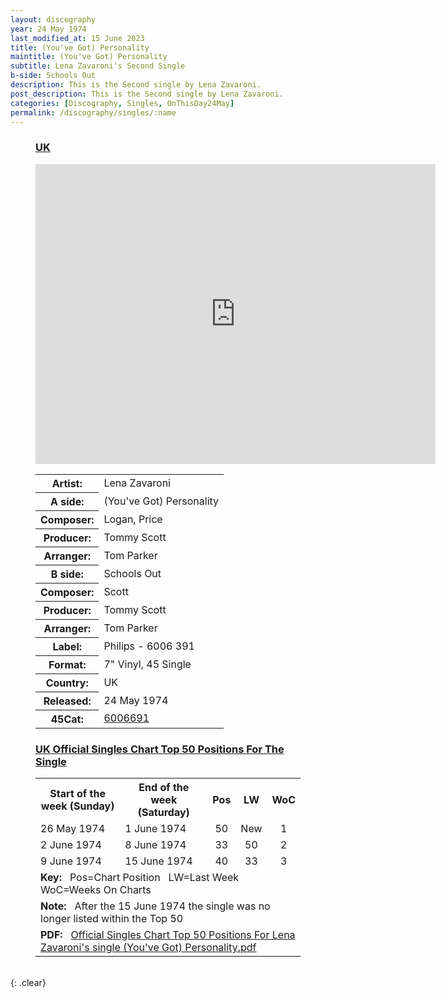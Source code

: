 ```yaml
---
layout: discography
year: 24 May 1974
last_modified_at: 15 June 2023
title: (You've Got) Personality
maintitle: (You've Got) Personality
subtitle: Lena Zavaroni's Second Single
b-side: Schools Out
description: This is the Second single by Lena Zavaroni.
post_description: This is the Second single by Lena Zavaroni.
categories: [Discography, Singles, OnThisDay24May]
permalink: /discography/singles/:name
---
```


<figure class="fig3">
<h3 id="uk"><a href="#uk">UK</a></h3>
<p><div class="responsive-video"><iframe width="640px" height="480px" src="https://www.youtube.com/embed/?playlist=h4agufuuabE,7iOTN0L3EjE&rel=0&showinfo=1" frameborder="0" allowfullscreen=""></iframe></div></p>
<figcaption>
<table>
<tr><th>Artist:</th><td>Lena Zavaroni</td></tr>
<tr id="infobox1" class="split"><th>A side:</th><td>(You've Got) Personality</td></tr>
<tr><th>Composer:</th><td>Logan, Price</td></tr>
<tr><th>Producer:</th><td>Tommy Scott</td></tr>
<tr><th>Arranger:</th><td>Tom Parker</td></tr>
<tr id="infobox2" class="split"><th>B side:</th><td>Schools Out</td></tr>
<tr><th>Composer:</th><td>Scott</td></tr>
<tr><th>Producer:</th><td>Tommy Scott</td></tr>
<tr><th>Arranger:</th><td>Tom Parker</td></tr>
<tr class="split"><th>Label:</th><td>Philips - 6006 391</td></tr>
<tr><th>Format:</th><td>7" Vinyl, 45 Single</td></tr>
<tr><th>Country:</th><td>UK</td></tr>
<tr><th>Released:</th><td>24 May 1974</td></tr>
<tr class="split"><th>45Cat:</th><td><a class="external-link" href="http://www.45cat.com/record/6006691">6006691</a></td></tr>
</table>
</figcaption>
</figure>

<figure class="fig3">
<h3 id="chart"><a href="#chart">UK Official Singles Chart Top 50 Positions For The Single</a></h3>
<table>
<tr>
<th style="width:40%;">Start of the week (Sunday)</th>
<th style="width:40%;">End of the week (Saturday)</th>
<th style="text-align:center;">Pos</th>
<th style="text-align:center;">LW</th>
<th style="text-align:center;">WoC</th>
</tr>

<tr>
<td>26 May 1974</td>
<td>1 June 1974</td>
<td style="text-align:center;">50</td>
<td style="text-align:center;">New</td>
<td style="text-align:center;">1</td>
</tr>

<tr>
<td>2 June 1974</td>
<td>8 June 1974</td>
<td style="text-align:center;">33</td>
<td style="text-align:center;">50</td>
<td style="text-align:center;">2</td>
</tr>

<tr>
<td>9 June 1974</td>
<td>15 June 1974</td>
<td style="text-align:center;">40</td>
<td style="text-align:center;">33</td>
<td style="text-align:center;">3</td>
</tr>

<tr>
<td colspan="5"><strong>Key:</strong> &nbsp; Pos=Chart Position &nbsp; LW=Last Week &nbsp; WoC=Weeks On Charts</td>
</tr>

<tr>
<td colspan="5"><strong>Note:</strong> &nbsp; After the 15 June 1974 the single was no longer listed within the Top 50</td>
</tr>

<tr>
<td colspan="5"><strong>PDF:</strong> &nbsp; <a href="/assets/data/Official Singles Chart Top 50 Positions For Lena Zavaroni's single (You've Got) Personality.pdf">Official Singles Chart Top 50 Positions For Lena Zavaroni's single (You've Got) Personality.pdf</a></td>
</tr>
</table>
</figure>

<br />{: .clear}

